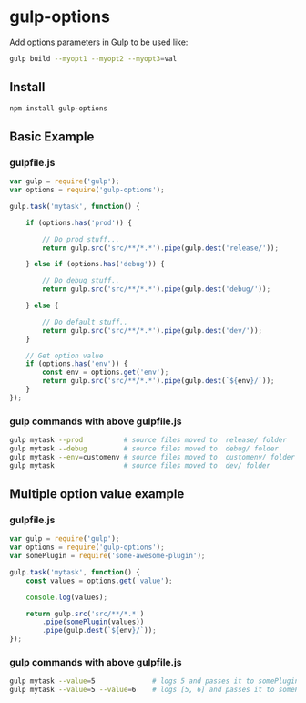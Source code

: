 # gulp-options
Add options parameters in Gulp to be used like:
```bash
gulp build --myopt1 --myopt2 --myopt3=val
```
## Install

```bash
npm install gulp-options
```
## Basic Example

### gulpfile.js
```js
var gulp = require('gulp');
var options = require('gulp-options');

gulp.task('mytask', function() {

    if (options.has('prod')) {

        // Do prod stuff...
        return gulp.src('src/**/*.*').pipe(gulp.dest('release/'));

    } else if (options.has('debug')) {

        // Do debug stuff..
        return gulp.src('src/**/*.*').pipe(gulp.dest('debug/'));

    } else {

        // Do default stuff..
        return gulp.src('src/**/*.*').pipe(gulp.dest('dev/'));
    }

    // Get option value
    if (options.has('env')) {
        const env = options.get('env');
        return gulp.src('src/**/*.*').pipe(gulp.dest(`${env}/`));
    }
});

```

### gulp commands with above gulpfile.js
```bash
gulp mytask --prod          # source files moved to  release/ folder
gulp mytask --debug         # source files moved to  debug/ folder
gulp mytask --env=customenv # source files moved to  customenv/ folder
gulp mytask                 # source files moved to  dev/ folder
```

## Multiple option value example

### gulpfile.js
```js
var gulp = require('gulp');
var options = require('gulp-options');
var somePlugin = require('some-awesome-plugin');

gulp.task('mytask', function() {
    const values = options.get('value');

    console.log(values);

    return gulp.src('src/**/*.*')
        .pipe(somePlugin(values))
        .pipe(gulp.dest(`${env}/`));
});

```
### gulp commands with above gulpfile.js
```bash
gulp mytask --value=5              # logs 5 and passes it to somePlugin
gulp mytask --value=5 --value=6    # logs [5, 6] and passes it to somePlugin
```